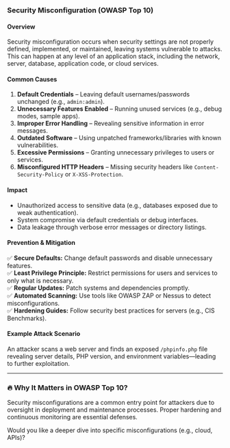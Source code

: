 

 ### **Security Misconfiguration (OWASP Top 10)**  

#### **Overview**  
Security misconfiguration occurs when security settings are not properly defined, implemented, or maintained, leaving systems vulnerable to attacks. This can happen at any level of an application stack, including the network, server, database, application code, or cloud services.  

#### **Common Causes**  
1. **Default Credentials** – Leaving default usernames/passwords unchanged (e.g., `admin:admin`).  
2. **Unnecessary Features Enabled** – Running unused services (e.g., debug modes, sample apps).  
3. **Improper Error Handling** – Revealing sensitive information in error messages.  
4. **Outdated Software** – Using unpatched frameworks/libraries with known vulnerabilities.  
5. **Excessive Permissions** – Granting unnecessary privileges to users or services.  
6. **Misconfigured HTTP Headers** – Missing security headers like `Content-Security-Policy` or `X-XSS-Protection`.  

#### **Impact**  
- Unauthorized access to sensitive data (e.g., databases exposed due to weak authentication).  
- System compromise via default credentials or debug interfaces.  
- Data leakage through verbose error messages or directory listings.  

#### **Prevention & Mitigation**  
✅ **Secure Defaults:** Change default passwords and disable unnecessary features.  
✅ **Least Privilege Principle:** Restrict permissions for users and services to only what is necessary.  
✅ **Regular Updates:** Patch systems and dependencies promptly.  
✅ **Automated Scanning:** Use tools like OWASP ZAP or Nessus to detect misconfigurations.  
✅ **Hardening Guides:** Follow security best practices for servers (e.g., CIS Benchmarks).  

#### **Example Attack Scenario**  
An attacker scans a web server and finds an exposed `/phpinfo.php` file revealing server details, PHP version, and environment variables—leading to further exploitation.

---

### 🔥 **Why It Matters in OWASP Top 10?**  
Security misconfigurations are a common entry point for attackers due to oversight in deployment and maintenance processes. Proper hardening and continuous monitoring are essential defenses.

Would you like a deeper dive into specific misconfigurations (e.g., cloud, APIs)?